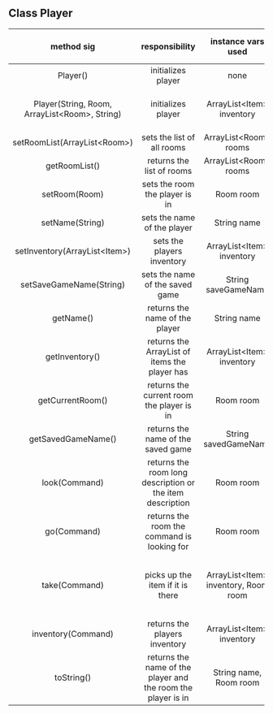 ## Class Player

| method sig | responsibility | instance vars used | other class methods called | objects used with method calls | lines of code |
|:----------:|:--------------:|:------------------:|:--------------------------:|:------------------------------:|:-------------:|
|Player()|initializes player|none|Player(String, Room, ArrayList\<Room>, String)|this|3|
|Player(String, Room, ArrayList\<Room>, String)|initializes player|ArrayList\<Item> inventory|setRoomList(ArrayList\<Room>), setName(String), setRoom(Room), setSaveGameName(String)|this|7|
|setRoomList(ArrayList\<Room>)|sets the list of all rooms|ArrayList\<Room> rooms|none|none|3|
|getRoomList()|returns the list of rooms|ArrayList\<Room> rooms|none|none|3|
|setRoom(Room)|sets the room the player is in|Room room|none|none|3|
|setName(String)|sets the name of the player|String name|none|none|3|
|setInventory(ArrayList\<Item>)|sets the players inventory|ArrayList\<Item> inventory|none|none|3|
|setSaveGameName(String)|sets the name of the saved game|String saveGameName|none|none|3|
|getName()|returns the name of the player|String name|none|none|3|
|getInventory()|returns the ArrayList of items the player has|ArrayList\<Item> inventory|none|none|3|
|getCurrentRoom()|returns the current room the player is in|Room room|none|none|3|
|getSavedGameName()|returns the name of the saved game|String savedGameName|none|none|3|
|look(Command)|returns the room long description or the item description|Room room|none|Command command, Room room|7|
|go(Command)|returns the room the command is looking for|Room room|none|Room room, Command command|9|
|take(Command)|picks up the item if it is there|ArrayList\<Item> inventory, Room room|none|Room room, Command command, ArrayList\<Item> inventory, Item item|10|
|inventory(Command)|returns the players inventory|ArrayList\<Item> inventory|none|ArrayList\<Item> inventory, Item item|10|
|toString()|returns the name of the player and the room the player is in|String name, Room room|none|none|3|